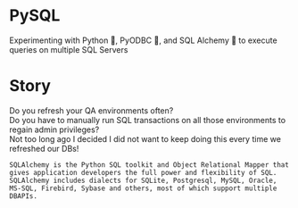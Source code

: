 # PySQL
Experimenting with Python 🐍, PyODBC 🔌, and SQL Alchemy 🧪 to execute queries on multiple SQL Servers

# Story
Do you refresh your QA environments often?  
Do you have to manually run SQL transactions on all those environments to regain admin privileges?  
Not too long ago I decided I did not want to keep doing this every time we refreshed our DBs!  

`SQLAlchemy is the Python SQL toolkit and Object Relational Mapper that gives application developers the full power and flexibility of SQL.`  
`SQLAlchemy includes dialects for SQLite, Postgresql, MySQL, Oracle, MS-SQL, Firebird, Sybase and others, most of which support multiple DBAPIs.`

